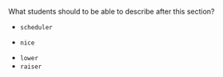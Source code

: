 What students should to be able to describe after this section?

* `scheduler`
+ `nice` 
* `lower`
* `raiser`


